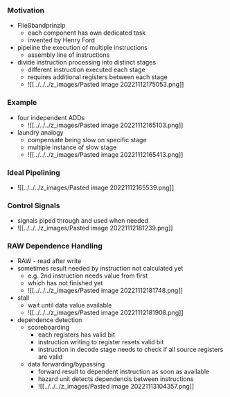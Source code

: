### Motivation
+ Fließbandprinzip
	+ each component has own dedicated task
	+ invented by Henry Ford
+ pipeline the execution of multiple instructions
	+ assembly line of instructions
+ divide instruction processing into distinct stages
	+ different instruction executed each stage
	+ requires additional registers between each stage
	+ ![[../../../z_images/Pasted image 20221112175053.png]]

### Example
+ four independent ADDs
	+ ![[../../../z_images/Pasted image 20221112165103.png]]
+ laundry analogy
	+ compensate being slow on specific stage
	+ multiple instance of slow stage
	+ ![[../../../z_images/Pasted image 20221112165413.png]]

### Ideal Pipelining
+ ![[../../../z_images/Pasted image 20221112165539.png]]

### Control Signals
+ signals piped through and used when needed
+ ![[../../../z_images/Pasted image 20221112181239.png]]

### RAW Dependence Handling
+ RAW - read after write
+ sometimes result needed by instruction not calculated yet
	+ e.g. 2nd instruction needs value from first
	+ which has not finished yet
	+ ![[../../../z_images/Pasted image 20221112181748.png]]
+ stall
	+ wait until data value available
	+ ![[../../../z_images/Pasted image 20221112181908.png]]
+ dependence detection
	+ scoreboarding
		+ each registers has valid bit
		+ instruction writing to register resets valid bit
		+ instruction in decode stage needs to check if all source registers are valid
	+ data forwarding/bypassing
		+ forward result to dependent instruction as soon as available
		+ hazard unit detects dependencis between instructions
		+ ![[../../../z_images/Pasted image 20221113104357.png]]